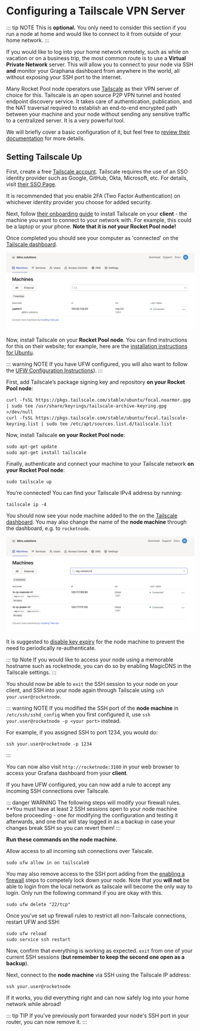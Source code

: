 # Configuring a Tailscale VPN Server

::: tip NOTE
This is **optional.**
You only need to consider this section if you run a node at home and would like to connect to it from outside of your home network.
:::

If you would like to log into your home network remotely, such as while on vacation or on a business trip, the most common route is to use a **Virtual Private Network** server.
This will allow you to connect to your node via SSH **and** monitor your Graphana dashboard from anywhere in the world, all without exposing your SSH port to the internet. 

Many Rocket Pool node operators use [Tailscale](https://tailscale.com/blog/how-tailscale-works/) as their VPN server of choice for this.
Tailscale is an open source P2P VPN tunnel and hosted endpoint discovery service.
It takes care of authentication, publication, and the NAT traversal required to establish an end-to-end encrypted path between your machine and your node without sending any sensitive traffic to a centralized server.
It is a very powerful tool.

We will briefly cover a basic configuration of it, but feel free to [review their documentation](https://tailscale.com/kb/start/) for more details.


## Setting Tailscale Up

First, create a free [Tailscale account](https://tailscale.com/).
Tailscale requires the use of an SSO identity provider such as Google, GitHub, Okta, Microsoft, etc.
For details, visit [their SSO Page](https://tailscale.com/kb/1013/sso-providers/).

It is recommended that you enable 2FA (Two Factor Authentication) on whichever identity provider you choose for added security.

Next, follow [their onboarding guide](https://tailscale.com/kb/1017/install/) to install Tailscale on your **client** - the machine you want to connect to your network with.
For example, this could be a laptop or your phone.
**Note that it is *not* your Rocket Pool node!** 

Once completed you should see your computer as 'connected' on the [Tailscale dashboard](https://login.tailscale.com/admin/machines).

<center>

![](./images/tailscale-dashboard-client.png)

</center>

Now, install Tailscale on your **Rocket Pool node**.
You can find instructions for this on their website; for example, here are the [installation instructions for Ubuntu](https://tailscale.com/kb/1039/install-ubuntu-2004/).

::: warning NOTE
If you have UFW configured, you will also want to follow the [UFW Configuration Instructions](https://tailscale.com/kb/1077/secure-server-ubuntu-18-04/)).
:::

First, add Tailscale’s package signing key and repository **on your Rocket Pool node**:

```shell
curl -fsSL https://pkgs.tailscale.com/stable/ubuntu/focal.noarmor.gpg | sudo tee /usr/share/keyrings/tailscale-archive-keyring.gpg >/dev/null
curl -fsSL https://pkgs.tailscale.com/stable/ubuntu/focal.tailscale-keyring.list | sudo tee /etc/apt/sources.list.d/tailscale.list
```

Now, install Tailscale **on your Rocket Pool node**:

```shell
sudo apt-get update
sudo apt-get install tailscale
```

Finally, authenticate and connect your machine to your Tailscale network **on your Rocket Pool node**:

```shell
sudo tailscale up
```

You’re connected!
You can find your Tailscale IPv4 address by running:

```shell
tailscale ip -4
```

You should now see your node machine added to the on the [Tailscale dashboard](https://login.tailscale.com/admin/machines).
You may also change the name of the **node machine** through the dashboard, e.g. to `rocketnode`.

![](./images/tailscale-dashboard-servers.png)

It is suggested to [disable key expiry](https://tailscale.com/kb/1028/key-expiry) for the node machine to prevent the need to periodically re-authenticate.

::: tip Note
If you would like to access your node using a memorable hostname such as rocketnode, you can do so by enabling MagicDNS in the Tailscale settings.
:::

You should now be able to `exit` the SSH session to your node on your client, and SSH into your node again through Tailscale using `ssh your.user@rocketnode`.

::: warning NOTE
If you modified the SSH port of the **node machine** in `/etc/ssh/sshd_config` when you first configured it, use `ssh your.user@rocketnode -p <your port>` instead.

For example, if you assigned SSH to port 1234, you would do:
```
ssh your.user@rocketnode -p 1234
```
:::

You can now also visit `http://rocketnode:3100` in your web browser to access your Grafana dashboard from your **client**.

If you have UFW configured, you can now add a rule to accept any incoming SSH connections over Tailscale.

::: danger WARNING
The following steps will modify your firewall rules.
**You must have at least 2 SSH sessions open to your node machine before proceeding - one for modifying the configuration and testing it afterwards, and one that will stay logged in as a backup in case your changes break SSH so you can revert them!
:::

**Run these commands on the node machine.**

Allow access to all incoming ssh connections over Talscale.

```shell
sudo ufw allow in on tailscale0
```

You may also remove access to the SSH port adding from the [enabling a firewall](securing-your-node#essential-enable-a-firewall) steps to competely lock down your node.
Note that you **will not** be able to login from the local network as tailscale will become the only way to login.
Only run the following command if you are okay with this.

```shell
sudo ufw delete "22/tcp"
```

Once you’ve set up firewall rules to restrict all non-Tailscale connections, restart UFW and SSH:

```shell
sudo ufw reload
sudo service ssh restart
```

Now, confirm that everything is working as expected.
`exit` from one of your current SSH sessions (**but remember to keep the second one open as a backup**).

Next, connect to the **node machine** via SSH using the Tailscale IP address:

```shell
ssh your.user@rocketnode
```

If it works, you did everything right and can now safely log into your home network while abroad!

::: tip TIP
If you've previously port forwarded your node's SSH port in your router, you can now remove it.
:::
